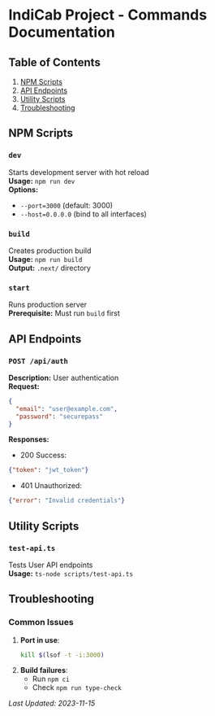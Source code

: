 # IndiCab Project - Commands Documentation

## Table of Contents
1. [NPM Scripts](#npm-scripts)
2. [API Endpoints](#api-endpoints) 
3. [Utility Scripts](#utility-scripts)
4. [Troubleshooting](#troubleshooting)

## NPM Scripts

### `dev`
Starts development server with hot reload  
**Usage:** `npm run dev`  
**Options:**
- `--port=3000` (default: 3000)
- `--host=0.0.0.0` (bind to all interfaces)

### `build`
Creates production build  
**Usage:** `npm run build`  
**Output:** `.next/` directory

### `start`
Runs production server  
**Prerequisite:** Must run `build` first

## API Endpoints

### `POST /api/auth`
**Description:** User authentication  
**Request:**
```json
{
  "email": "user@example.com",
  "password": "securepass"
}
```

**Responses:**
- 200 Success:
```json 
{"token": "jwt_token"}
```
- 401 Unauthorized:
```json
{"error": "Invalid credentials"}
```

## Utility Scripts

### `test-api.ts`
Tests User API endpoints  
**Usage:** `ts-node scripts/test-api.ts`

## Troubleshooting

### Common Issues
1. **Port in use**:
   ```bash
   kill $(lsof -t -i:3000)
   ```
2. **Build failures**:
   - Run `npm ci`
   - Check `npm run type-check`

*Last Updated: 2023-11-15*